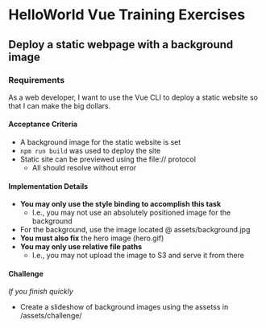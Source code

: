 # HelloWorld Vue Training Exercises

## Deploy a static webpage with a background image

### Requirements
As a web developer, I want to use the Vue CLI to deploy a static website so that I can make the big dollars. 

#### Acceptance Criteria
* A background image for the static website is set 
* `npm run build` was used to deploy the site
* Static site can be previewed using the file:// protocol 
  * All should resolve without error

#### Implementation Details
* __You may only use the style binding to accomplish this task__
  * I.e., you may not use an absolutely positioned image for the background 
* For the background, use the image located @ assets/background.jpg
* __You must also fix__ the hero image (hero.gif)
* __You may only use relative file paths__
  * I.e., you may not upload the image to S3 and serve it from there

#### Challenge
_If you finish quickly_
* Create a slideshow of background images using the assetss in /assets/challenge/ 